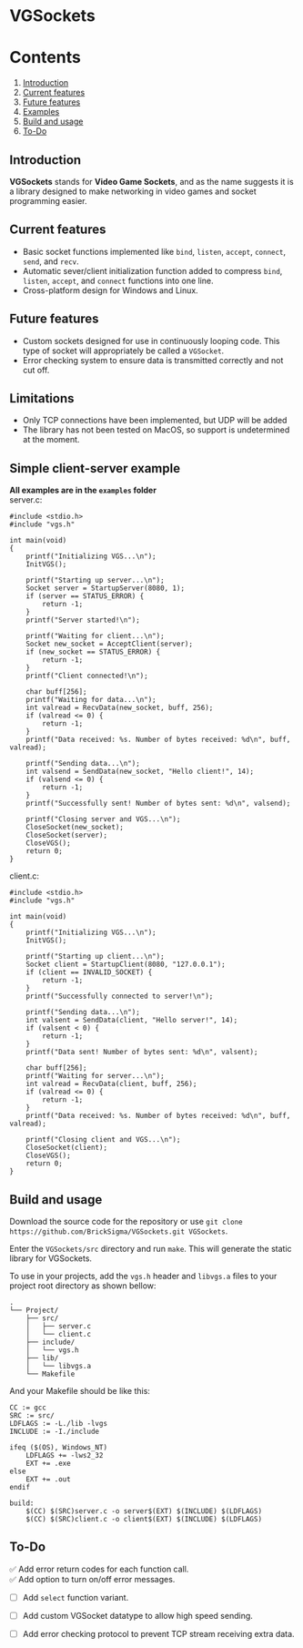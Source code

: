 # VGSockets

# Contents
1. [Introduction](#introduction)  
2. [Current features](#current-features)  
3. [Future features](#future-features)  
4. [Examples](#simple-client-server-example)  
6. [Build and usage](#build-and-usage)
5. [To-Do](#to-do)

## Introduction
<b>VGSockets</b> stands for <b>Video Game Sockets</b>, and as the name suggests it is a library designed to make networking in video games and socket programming easier.  


## Current features
- Basic socket functions implemented like `bind`, `listen`, `accept`, `connect`, `send`, and `recv`.
- Automatic sever/client initialization function added to compress `bind`, `listen`, `accept`, and `connect` functions into one line.
- Cross-platform design for Windows and Linux.

## Future features
- Custom sockets designed for use in continuously looping code. This type of socket will appropriately be called a `VGSocket`.
- Error checking system to ensure data is transmitted correctly and not cut off.

## Limitations
- Only TCP connections have been implemented, but UDP will be added
- The library has not been tested on MacOS, so support is undetermined at the moment.

## Simple client-server example
<b>All examples are in the `examples` folder</b>  
server.c:  
```
#include <stdio.h>
#include "vgs.h"

int main(void)
{
    printf("Initializing VGS...\n");
    InitVGS();
    
    printf("Starting up server...\n");
    Socket server = StartupServer(8080, 1);
    if (server == STATUS_ERROR) {
        return -1;
    }
    printf("Server started!\n");
    
    printf("Waiting for client...\n");
    Socket new_socket = AcceptClient(server);
    if (new_socket == STATUS_ERROR) {
        return -1;
    }
    printf("Client connected!\n");

    char buff[256];
    printf("Waiting for data...\n");
    int valread = RecvData(new_socket, buff, 256);
    if (valread <= 0) {
        return -1;
    }
    printf("Data received: %s. Number of bytes received: %d\n", buff, valread);

    printf("Sending data...\n");
    int valsend = SendData(new_socket, "Hello client!", 14);
    if (valsend <= 0) {
        return -1;
    }
    printf("Successfully sent! Number of bytes sent: %d\n", valsend);

    printf("Closing server and VGS...\n");
    CloseSocket(new_socket);
    CloseSocket(server);
    CloseVGS();
    return 0;
}
```  
client.c:  
```
#include <stdio.h>
#include "vgs.h"

int main(void)
{
    printf("Initializing VGS...\n");
    InitVGS();

    printf("Starting up client...\n");
    Socket client = StartupClient(8080, "127.0.0.1");
    if (client == INVALID_SOCKET) {
        return -1;
    }
    printf("Successfully connected to server!\n");

    printf("Sending data...\n");
    int valsent = SendData(client, "Hello server!", 14);
    if (valsent < 0) {
        return -1;
    }
    printf("Data sent! Number of bytes sent: %d\n", valsent);

    char buff[256];
    printf("Waiting for server...\n");
    int valread = RecvData(client, buff, 256);
    if (valread <= 0) {
        return -1;
    }
    printf("Data received: %s. Number of bytes received: %d\n", buff, valread);

    printf("Closing client and VGS...\n");
    CloseSocket(client);
    CloseVGS();
    return 0;
}
```

## Build and usage
Download the source code for the repository or use `git clone https://github.com/BrickSigma/VGSockets.git VGSockets`.  

Enter the `VGSockets/src` directory and run `make`. This will generate the static library for VGSockets.  

To use in your projects, add the `vgs.h` header and `libvgs.a` files to your project root directory as shown bellow:  
```
.
└── Project/
    ├── src/
    │   ├── server.c
    │   └── client.c
    ├── include/
    │   └── vgs.h
    ├── lib/
    │   └── libvgs.a
    └── Makefile
```  
And your Makefile should be like this:
```
CC := gcc
SRC := src/
LDFLAGS := -L./lib -lvgs
INCLUDE := -I./include

ifeq ($(OS), Windows_NT)
	LDFLAGS += -lws2_32
	EXT += .exe
else
	EXT += .out
endif

build:
	$(CC) $(SRC)server.c -o server$(EXT) $(INCLUDE) $(LDFLAGS)
	$(CC) $(SRC)client.c -o client$(EXT) $(INCLUDE) $(LDFLAGS)
```

## To-Do
:white_check_mark: Add error return codes for each function call.  
 :white_check_mark: Add option to turn on/off error messages.
 - [ ] Add `select` function variant.
 - [ ] Add custom VGSocket datatype to allow high speed sending.
 - [ ] Add error checking protocol to prevent TCP stream receiving extra data.  
 